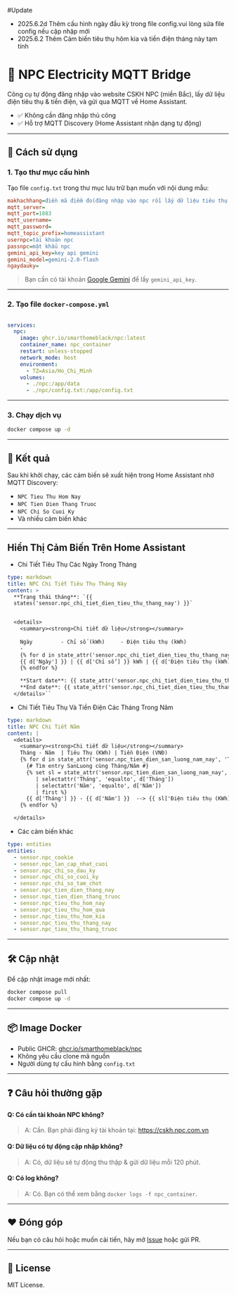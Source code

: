 #Update
- 2025.6.2d Thêm cấu hình ngày đầu kỳ trong file config.vui lòng sửa file config nếu cập nhập mới
- 2025.6.2 Thêm Cảm biến tiêu thụ hôm kia và tiền điện tháng này tạm tính
# 🔌 NPC Electricity MQTT Bridge

Công cụ tự động đăng nhập vào website CSKH NPC (miền Bắc), lấy dữ liệu điện tiêu thụ & tiền điện, và gửi qua MQTT về Home Assistant.

- ✅ Không cần đăng nhập thủ công
- ✅ Hỗ trợ MQTT Discovery (Home Assistant nhận dạng tự động)

---

## 🚀 Cách sử dụng

### 1. Tạo thư mục cấu hình

Tạo file `config.txt` trong thư mục lưu trữ bạn muốn với nội dung mẫu:

```ini
makhachhang=điền mã điểm đo(đăng nhập vào npc rồi lấy dữ liệu tiêu thụ là thấy mã điểm đo)
mqtt_server=
mqtt_port=1883
mqtt_username=
mqtt_password=
mqtt_topic_prefix=homeassistant
usernpc=tài khoản npc
passnpc=mật khẩu npc
gemini_api_key=key api gemini
gemini_model=gemini-2.0-flash
ngaydauky=

```

> Bạn cần có tài khoản [Google Gemini](https://makersuite.google.com/app/apikey) để lấy `gemini_api_key`.

---

### 2. Tạo file `docker-compose.yml`

```yaml

services:
  npc:
    image: ghcr.io/smarthomeblack/npc:latest
    container_name: npc_container
    restart: unless-stopped
    network_mode: host
    environment:
      - TZ=Asia/Ho_Chi_Minh
    volumes:
      - ./npc:/app/data
      - ./npc/config.txt:/app/config.txt
```

---

### 3. Chạy dịch vụ

```bash
docker compose up -d
```

---

## 📡 Kết quả

Sau khi khởi chạy, các cảm biến sẽ xuất hiện trong Home Assistant nhờ MQTT Discovery:

- `NPC Tieu Thu Hom Nay`
- `NPC Tien Dien Thang Truoc`
- `NPC Chi So Cuoi Ky`
- Và nhiều cảm biến khác

---

## Hiển Thị Cảm Biến Trên Home Assistant

- Chi Tiết Tiêu Thụ Các Ngày Trong Tháng
```yaml
type: markdown
title: NPC Chi Tiết Tiêu Thụ Tháng Này
content: >
  **Trạng thái tháng**: `{{
  states('sensor.npc_chi_tiet_dien_tieu_thu_thang_nay') }}`


  <details>
    <summary><strong>Chi tiết dữ liệu</strong></summary>
    
    Ngày         - Chỉ số (kWh)     - Điện tiêu thụ (kWh)
    -
    {% for d in state_attr('sensor.npc_chi_tiet_dien_tieu_thu_thang_nay', 'data') %}
    {{ d['Ngày'] }} | {{ d['Chỉ số'] }} kWh | {{ d['Điện tiêu thụ (kWh)'] }} kWh
    {% endfor %}

    **Start date**: {{ state_attr('sensor.npc_chi_tiet_dien_tieu_thu_thang_nay','start_date') }}  
    **End date**: {{ state_attr('sensor.npc_chi_tiet_dien_tieu_thu_thang_nay','end_date') }}
  </details>``
```

- Chi Tiết Tiêu Thụ Và Tiền Điện Các Tháng Trong Năm
```yaml
type: markdown
title: NPC Chi Tiết Năm
content: |
  <details>
    <summary><strong>Chi tiết dữ liệu</strong></summary>
    Tháng - Năm  | Tiêu Thụ (KWh) | Tiền Điện (VNĐ)
    {% for d in state_attr('sensor.npc_tien_dien_san_luong_nam_nay', 'TienDien') %}
      {# Tìm entry SanLuong cùng Tháng/Năm #}
      {% set sl = state_attr('sensor.npc_tien_dien_san_luong_nam_nay', 'SanLuong')
         | selectattr('Tháng', 'equalto', d['Tháng'])
         | selectattr('Năm', 'equalto', d['Năm'])
         | first %}
      {{ d['Tháng'] }} - {{ d['Năm'] }}  --> {{ sl['Điện tiêu thụ (KWh)'] }} KWh --> {{ "{:,}".format(d['Tiền Điện'] | int) | replace(',', '.') }} VNĐ
    {% endfor %}

  </details>

```

- Các cảm biến khác
```yaml
type: entities
entities:
  - sensor.npc_cookie
  - sensor.npc_lan_cap_nhat_cuoi
  - sensor.npc_chi_so_dau_ky
  - sensor.npc_chi_so_cuoi_ky
  - sensor.npc_chi_so_tam_chot
  - sensor.npc_tien_dien_thang_nay
  - sensor.npc_tien_dien_thang_truoc
  - sensor.npc_tieu_thu_hom_nay
  - sensor.npc_tieu_thu_hom_qua
  - sensor.npc_tieu_thu_hom_kia
  - sensor.npc_tieu_thu_thang_nay
  - sensor.npc_tieu_thu_thang_truoc
```

---

## 🛠 Cập nhật

Để cập nhật image mới nhất:

```bash
docker compose pull
docker compose up -d
```

---

## 📦 Image Docker

- Public GHCR: [ghcr.io/smarthomeblack/npc](https://ghcr.io/smarthomeblack/npc)
- Không yêu cầu clone mã nguồn
- Người dùng tự cấu hình bằng `config.txt`

---

## ❓ Câu hỏi thường gặp

#### Q: Có cần tài khoản NPC không?
> A: Cần. Bạn phải đăng ký tài khoản tại: https://cskh.npc.com.vn

#### Q: Dữ liệu có tự động cập nhập không?
> A: Có, dữ liệu sẽ tự động thu thập & gửi dữ liệu mỗi 120 phút.

#### Q: Có log không?
> A: Có. Bạn có thể xem bằng `docker logs -f npc_container`.

---

## ❤️ Đóng góp

Nếu bạn có câu hỏi hoặc muốn cải tiến, hãy mở [Issue](https://github.com/smarthomeblack/npc/issues) hoặc gửi PR.

---

## 📜 License

MIT License.
